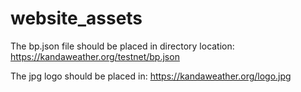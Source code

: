 # website_assets

The bp.json file should be placed in directory location:
https://kandaweather.org/testnet/bp.json

The jpg logo should be placed in:
https://kandaweather.org/logo.jpg
